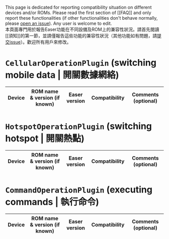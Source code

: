 This page is dedicated for reporting compatibility situation on different devices and/or ROMs. Please read the first section of [[FAQ]] and only report these functionalities (if other functionalities don't behave normally, please [open an issue](https://github.com/renyuneyun/Easer/issues/new)). Any user is welcome to edit.  
本頁面專門用於報告Easer功能在不同設備及ROM上的兼容性狀況。請首先閱讀[[須知]]的第一節，並請僅報告這些功能的兼容性狀況（其他功能如有問題，請[提交issue](https://github.com/renyuneyun/Easer/issues/new)）。歡迎所有用戶來修改。


# `CellularOperationPlugin` (switching mobile data | 開關數據網絡)
| Device | ROM name & version (if known) | Easer version | Compatibility | Comments (optional) |
| --- | --- | --- | --- | --- |

# `HotspotOperationPlugin` (switching hotspot | 開關熱點)
| Device | ROM name & version (if known) | Easer version | Compatibility | Comments (optional) |
| --- | --- | --- | --- | --- |

# `CommandOperationPlugin` (executing commands | 執行命令)
| Device | ROM name & version (if known) | Easer version | Compatibility | Comments (optional) |
| --- | --- | --- | --- | --- |
